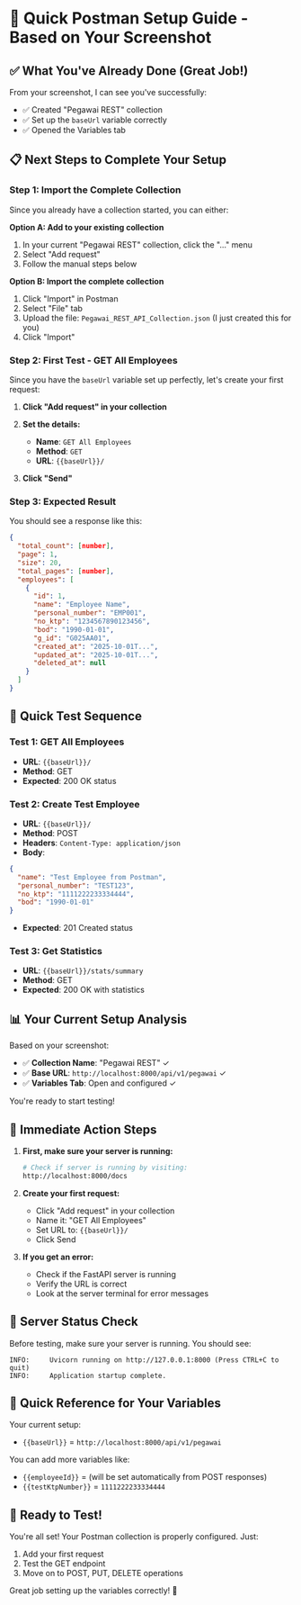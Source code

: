 # 🚀 Quick Postman Setup Guide - Based on Your Screenshot

## ✅ **What You've Already Done (Great Job!)**
From your screenshot, I can see you've successfully:
- ✅ Created "Pegawai REST" collection
- ✅ Set up the `baseUrl` variable correctly
- ✅ Opened the Variables tab

## 📋 **Next Steps to Complete Your Setup**

### **Step 1: Import the Complete Collection**
Since you already have a collection started, you can either:

**Option A: Add to your existing collection**
1. In your current "Pegawai REST" collection, click the "..." menu
2. Select "Add request"
3. Follow the manual steps below

**Option B: Import the complete collection**
1. Click "Import" in Postman
2. Select "File" tab
3. Upload the file: `Pegawai_REST_API_Collection.json` (I just created this for you)
4. Click "Import"

### **Step 2: First Test - GET All Employees**

Since you have the `baseUrl` variable set up perfectly, let's create your first request:

1. **Click "Add request" in your collection**
2. **Set the details:**
   - **Name**: `GET All Employees`
   - **Method**: `GET`
   - **URL**: `{{baseUrl}}/`

3. **Click "Send"**

### **Step 3: Expected Result**
You should see a response like this:
```json
{
  "total_count": [number],
  "page": 1,
  "size": 20,
  "total_pages": [number],
  "employees": [
    {
      "id": 1,
      "name": "Employee Name",
      "personal_number": "EMP001",
      "no_ktp": "1234567890123456",
      "bod": "1990-01-01",
      "g_id": "G025AA01",
      "created_at": "2025-10-01T...",
      "updated_at": "2025-10-01T...",
      "deleted_at": null
    }
  ]
}
```

## 🧪 **Quick Test Sequence**

### **Test 1: GET All Employees**
- **URL**: `{{baseUrl}}/`
- **Method**: GET
- **Expected**: 200 OK status

### **Test 2: Create Test Employee**
- **URL**: `{{baseUrl}}/`
- **Method**: POST
- **Headers**: `Content-Type: application/json`
- **Body**:
```json
{
  "name": "Test Employee from Postman",
  "personal_number": "TEST123",
  "no_ktp": "1111222233334444",
  "bod": "1990-01-01"
}
```
- **Expected**: 201 Created status

### **Test 3: Get Statistics**
- **URL**: `{{baseUrl}}/stats/summary`
- **Method**: GET
- **Expected**: 200 OK with statistics

## 📊 **Your Current Setup Analysis**

Based on your screenshot:
- ✅ **Collection Name**: "Pegawai REST" ✓
- ✅ **Base URL**: `http://localhost:8000/api/v1/pegawai` ✓
- ✅ **Variables Tab**: Open and configured ✓

You're ready to start testing!

## 🎯 **Immediate Action Steps**

1. **First, make sure your server is running:**
   ```bash
   # Check if server is running by visiting:
   http://localhost:8000/docs
   ```

2. **Create your first request:**
   - Click "Add request" in your collection
   - Name it: "GET All Employees"
   - Set URL to: `{{baseUrl}}/`
   - Click Send

3. **If you get an error:**
   - Check if the FastAPI server is running
   - Verify the URL is correct
   - Look at the server terminal for error messages

## 🔧 **Server Status Check**

Before testing, make sure your server is running. You should see:
```
INFO:     Uvicorn running on http://127.0.0.1:8000 (Press CTRL+C to quit)
INFO:     Application startup complete.
```

## 📝 **Quick Reference for Your Variables**

Your current setup:
- `{{baseUrl}}` = `http://localhost:8000/api/v1/pegawai`

You can add more variables like:
- `{{employeeId}}` = (will be set automatically from POST responses)
- `{{testKtpNumber}}` = `1111222233334444`

## 🚀 **Ready to Test!**

You're all set! Your Postman collection is properly configured. Just:
1. Add your first request
2. Test the GET endpoint
3. Move on to POST, PUT, DELETE operations

Great job setting up the variables correctly! 🎉